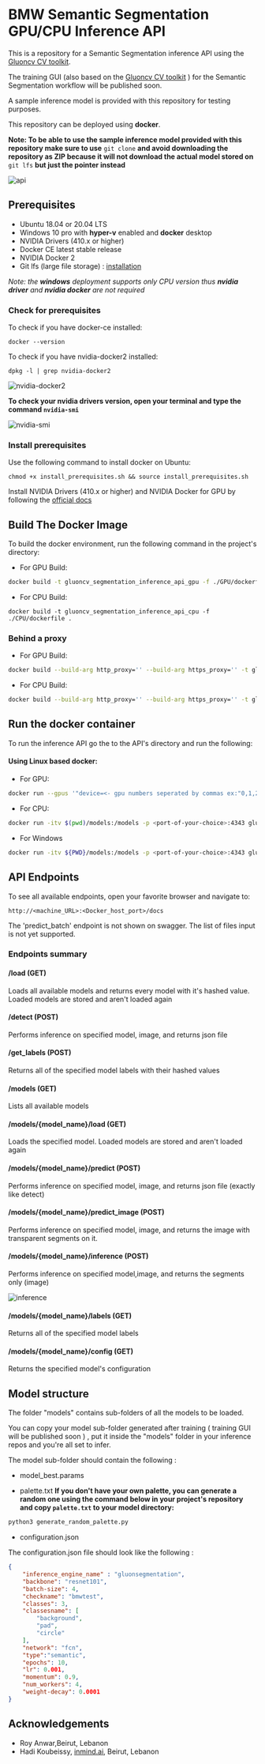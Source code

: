 # BMW Semantic Segmentation GPU/CPU Inference API
This is a repository for a Semantic Segmentation inference API using the [Gluoncv CV toolkit](https://cv.gluon.ai/contents.html).

The training GUI (also based on the [Gluoncv CV toolkit](https://cv.gluon.ai/contents.html) ) for the Semantic Segmentation workflow will be published soon.

A sample inference model is provided with this repository for testing purposes.

This repository can be deployed using  **docker**.

**Note: To be able to use the sample inference model provided with this repository make sure to use** `git clone` **and avoid downloading the repository as ZIP because it will not download the actual model stored on** `git lfs` **but just the pointer instead**

![api](./docs/api.gif)


## Prerequisites

- Ubuntu 18.04 or 20.04 LTS
- Windows 10 pro with **hyper-v** enabled and **docker** desktop 
- NVIDIA Drivers (410.x or higher) 
- Docker CE latest stable release
- NVIDIA Docker 2
- Git lfs (large file storage) : [installation](https://github.com/git-lfs/git-lfs/wiki/Installation)

*Note: the **windows** deployment supports only CPU version thus **nvidia driver** and **nvidia docker** are not required*

### Check for prerequisites

To check if you have docker-ce installed:

```
docker --version
```

To check if you have nvidia-docker2 installed:

```
dpkg -l | grep nvidia-docker2
```

![nvidia-docker2](./docs/nvidia-docker2.png)

**To check your nvidia drivers version, open your terminal and type the command `nvidia-smi`**

![nvidia-smi](./docs/nvidiasmi.png)

### Install prerequisites

Use the following command to install docker on Ubuntu:

```
chmod +x install_prerequisites.sh && source install_prerequisites.sh
```

Install NVIDIA Drivers (410.x or higher) and NVIDIA Docker for GPU by following the [official docs](https://github.com/nvidia/nvidia-docker/wiki/Installation-(version-2.0))



## Build The Docker Image

To build the docker environment, run the following command in the project's directory:  

- For GPU Build:  

```sh
docker build -t gluoncv_segmentation_inference_api_gpu -f ./GPU/dockerfile .
```

- For CPU Build:

```
docker build -t gluoncv_segmentation_inference_api_cpu -f ./CPU/dockerfile .
```



### Behind a proxy

- For GPU Build:  

```sh
docker build --build-arg http_proxy='' --build-arg https_proxy='' -t gluoncv_segmentation_inference_api_gpu -f ./GPU/dockerfile .
```

- For CPU Build:

```sh
docker build --build-arg http_proxy='' --build-arg https_proxy='' -t gluoncv_segmentation_inference_api_cpu -f ./CPU/dockerfile .
```



## Run the docker container

To run the inference  API go the to the API's directory and run the following:



#### Using Linux based docker:

- For GPU:

```sh
docker run --gpus '"device=<- gpu numbers seperated by commas ex:"0,1,2" ->"' -itv $(pwd)/models:/models -p <port-of-your-choice>:4343 gluoncv_segmentation_inference_api_gpu
```
- For CPU:

```sh
docker run -itv $(pwd)/models:/models -p <port-of-your-choice>:4343 gluoncv_segmentation_inference_api_cpu
```

- For Windows

```sh
docker run -itv ${PWD}/models:/models -p <port-of-your-choice>:4343 gluoncv_segmentation_inference_api_cpu
```



## API Endpoints

To see all available endpoints, open your favorite browser and navigate to:

```
http://<machine_URL>:<Docker_host_port>/docs
```
The 'predict_batch' endpoint is not shown on swagger. The list of files input is not yet supported.

### Endpoints summary

#### /load (GET)

Loads all available models and returns every model with it's hashed value. Loaded models are stored and aren't loaded again

#### /detect (POST)

Performs inference on specified model, image, and returns json file

#### /get_labels (POST)

Returns all of the specified model labels with their hashed values

#### /models (GET)

Lists all available models

#### /models/{model_name}/load (GET)

Loads the specified model. Loaded models are stored and aren't loaded again

#### /models/{model_name}/predict (POST)

Performs inference on specified model, image, and returns json file (exactly like detect)

#### /models/{model_name}/predict_image (POST)

Performs inference on specified model, image, and returns the image with transparent segments on it.

#### /models/{model_name}/inference (POST)

Performs inference on specified model,image, and returns the segments only (image) 

![inference](./docs/inference.png)

#### /models/{model_name}/labels (GET)

Returns all of the specified model labels

#### /models/{model_name}/config (GET)

Returns the specified model's configuration

## Model structure

The folder "models" contains sub-folders of all the models to be loaded.

You can copy your model sub-folder generated after training ( training GUI will be published soon ) , put it inside the "models" folder in  your inference repos and you're all set to infer. 	

The model sub-folder should contain the following : 

- model_best.params

- palette.txt 
  **If you don't have your own palette, you can generate a random one using the command below in your project's repository and copy `palette.txt` to your model directory:**

```sh
python3 generate_random_palette.py

```
- configuration.json


The configuration.json file should look like the following : 

```json
{
    "inference_engine_name" : "gluonsegmentation",
    "backbone": "resnet101",
    "batch-size": 4,
    "checkname": "bmwtest",
    "classes": 3,
    "classesname": [
        "background",
        "pad",
        "circle"
    ],
    "network": "fcn",
    "type":"semantic",
    "epochs": 10,
    "lr": 0.001,
    "momentum": 0.9,
    "num_workers": 4,
    "weight-decay": 0.0001
}
```

## Acknowledgements


- Roy Anwar,Beirut, Lebanon
- Hadi Koubeissy, [inmind.ai](https://inmind.ai/), Beirut, Lebanon
